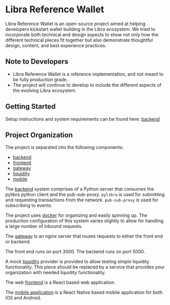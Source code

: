 # Libra Reference Wallet

Libra Reference Wallet is an open-source project aimed at helping developers kickstart wallet building in the Libra ecosystem. We tried to incorporate both technical and design aspects to show not only how the different technical pieces fit together but also demonstrate thoughtful design, content, and best experience practices.


## Note to Developers
* Libra Reference Wallet is a reference implementation, and not meant to be fully production grade. 
* The project will continue to develop to include the different aspects of the evolving Libra ecosystem.   


## Getting Started

Setup instructions and system requirements can be found here: [backend](/backend#libra-reference-wallet)

## Project Organization

The project is separated into the following components:
* [backend](/backend)
* [frontend](/frontend)
* [gateway](/gateway)
* [liquidity](/liquidity)
* [mobile](/mobile)

The [backend](/backend) system comprises of a Python server that consumes the pylibra python client and the pub-sub-proxy. `pylibra` is used for submitting and requesting transactions from the network. `pub-sub-proxy` is used for subscribing to events.

The project uses [docker](/docker) for organizing and easily spinning up. The production configuration of this system varies slightly to allow for handling a large number of inbound requests.

The [gateway](/gateway) is an nginx server that routes requests to either the front end or backend.

The front end runs on port 3000.
The backend runs on port 5000.

A mock [liquidity](/liquidity) provider is provided to allow testing simple liquidity functionality. This piece should be replaced by a service that provides your organization with needed liquidity functionality.

The web [frontend](/frontend) is a React based web application.

The [mobile application](/mobile) is a React Native based mobile application for both iOS and Android.
